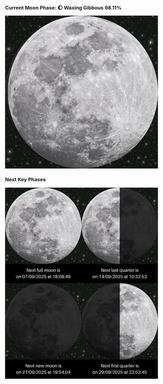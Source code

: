 ### Current Moon Phase: 🌔 Waxing Gibbous 98.11%
![Moon Phase](moonphase.png)
### Next Key Phases
![Gallery](gallery.png)